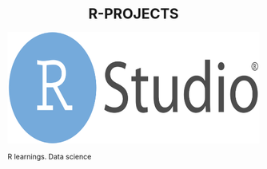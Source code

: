 <div align="center">
<h1 align="center">R-PROJECTS</h1>
</div>

<div align="center">
<img src="https://github.com/davidalejoagudelo/R/blob/main/R.png" width="640" height="225">
</div>

R learnings.  Data science
